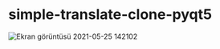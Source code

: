 # simple-translate-clone-pyqt5
![Ekran görüntüsü 2021-05-25 142102](https://user-images.githubusercontent.com/75659291/119489629-8b841300-bd64-11eb-91c5-5a8d7f1ef3af.png)
